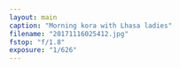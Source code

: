 ```yaml
---
layout: main
caption: "Morning kora with Lhasa ladies"
filename: "20171116025412.jpg"
fstop: "f/1.8"
exposure: "1/626"
---
```

